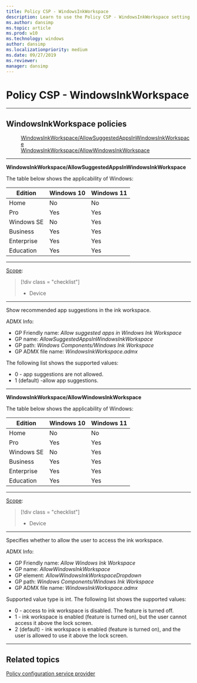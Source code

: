 ```yaml
---
title: Policy CSP - WindowsInkWorkspace
description: Learn to use the Policy CSP - WindowsInkWorkspace setting to specify whether to allow the user to access the ink workspace.
ms.author: dansimp
ms.topic: article
ms.prod: w10
ms.technology: windows
author: dansimp
ms.localizationpriority: medium
ms.date: 09/27/2019
ms.reviewer: 
manager: dansimp
---
```


# Policy CSP - WindowsInkWorkspace

<hr/>

<!--Policies-->
## WindowsInkWorkspace policies  

<dl>
  <dd>
    <a href="#windowsinkworkspace-allowsuggestedappsinwindowsinkworkspace">WindowsInkWorkspace/AllowSuggestedAppsInWindowsInkWorkspace</a>
  </dd>
  <dd>
    <a href="#windowsinkworkspace-allowwindowsinkworkspace">WindowsInkWorkspace/AllowWindowsInkWorkspace</a>
  </dd>
</dl>

<hr/>

<!--Policy-->
<a href="" id="windowsinkworkspace-allowsuggestedappsinwindowsinkworkspace"></a>**WindowsInkWorkspace/AllowSuggestedAppsInWindowsInkWorkspace**  

<!--SupportedSKUs-->
The table below shows the applicability of Windows:

|Edition|Windows 10|Windows 11|
|--- |--- |--- |
|Home|No|No|
|Pro|Yes|Yes|
|Windows SE|No|Yes|
|Business|Yes|Yes|
|Enterprise|Yes|Yes|
|Education|Yes|Yes|

<!--/SupportedSKUs-->
<hr/>

<!--Scope-->
[Scope](./policy-configuration-service-provider.md#policy-scope):

> [!div class = "checklist"]
> * Device

<hr/>

<!--/Scope-->
<!--Description-->
Show recommended app suggestions in the ink workspace.

<!--/Description-->
<!--ADMXMapped-->
ADMX Info:  
-   GP Friendly name: *Allow suggested apps in Windows Ink Workspace*
-   GP name: *AllowSuggestedAppsInWindowsInkWorkspace*
-   GP path: *Windows Components/Windows Ink Workspace*
-   GP ADMX file name: *WindowsInkWorkspace.admx*

<!--/ADMXMapped-->
<!--SupportedValues-->
The following list shows the supported values:

-   0 - app suggestions are not allowed.
-   1 (default) -allow app suggestions.

<!--/SupportedValues-->
<!--/Policy-->

<hr/>

<!--Policy-->
<a href="" id="windowsinkworkspace-allowwindowsinkworkspace"></a>**WindowsInkWorkspace/AllowWindowsInkWorkspace**  

<!--SupportedSKUs-->
The table below shows the applicability of Windows:

|Edition|Windows 10|Windows 11|
|--- |--- |--- |
|Home|No|No|
|Pro|Yes|Yes|
|Windows SE|No|Yes|
|Business|Yes|Yes|
|Enterprise|Yes|Yes|
|Education|Yes|Yes|

<!--/SupportedSKUs-->
<hr/>

<!--Scope-->
[Scope](./policy-configuration-service-provider.md#policy-scope):

> [!div class = "checklist"]
> * Device

<hr/>

<!--/Scope-->
<!--Description-->
Specifies whether to allow the user to access the ink workspace.

<!--/Description-->
<!--ADMXMapped-->
ADMX Info:  
-   GP Friendly name: *Allow Windows Ink Workspace*
-   GP name: *AllowWindowsInkWorkspace*
-   GP element: *AllowWindowsInkWorkspaceDropdown*
-   GP path: *Windows Components/Windows Ink Workspace*
-   GP ADMX file name: *WindowsInkWorkspace.admx*

<!--/ADMXMapped-->
<!--SupportedValues-->
Supported value type is int. The following list shows the supported values:

-   0 - access to ink workspace is disabled. The feature is turned off.
-   1 - ink workspace is enabled (feature is turned on), but the user cannot access it above the lock screen.
-   2 (default) - ink workspace is enabled (feature is turned on), and the user is allowed to use it above the lock screen.

<!--/SupportedValues-->
<!--/Policy-->
<hr/>

<!--/Policies-->

## Related topics

[Policy configuration service provider](policy-configuration-service-provider.md)